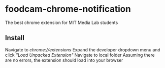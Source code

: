 # foodcam-chrome-notification
The best chrome extension for MIT Media Lab students 

## Install 
Navigate to *chrome://extensions*
Expand the developer dropdown menu and click *"Load Unpacked Extension"*
Navigate to local folder
Assuming there are no errors, the extension should load into your browser
